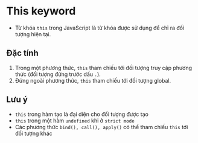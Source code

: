# This keyword

- Từ khóa `this` trong JavaScript là từ khóa được sử dụng để chỉ ra đối tượng hiện tại.

## Đặc tính

1. Trong một phương thức, `this` tham chiếu tới đối tượng truy cập phương thức (đối tượng đứng trước dấu `.`).
2. Đứng ngoài phương thức, `this` tham chiếu tới đối tượng global.

## Lưu ý

- `this` trong hàm tạo là đại diện cho đối tượng được tạo
- `this` trong một hàm `undefined` khi ở `strict mode`
- Các phương thức `bind(), call(), apply()` có thể tham chiếu `this` tới đối tượng khác
